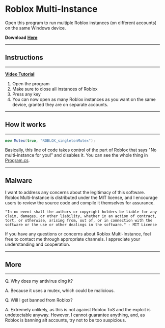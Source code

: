 # Roblox Multi-Instance
Open this program to run multiple Roblox instances (on different accounts) on the same Windows device.


**Download** [**Here**](https://github.com/MiningTcup/Roblox-Multi-Instance/releases/tag/v1.0)

***

## Instructions
---
[**Video Tutorial**](https://youtu.be/052rSExTrZY)
1. Open the program
2. Make sure to close all instances of Roblox
3. Press any key
4. You can now open as many Roblox instances as you want on the same device, granted they are on separate accounts.

***

## How it works
---
```c#
new Mutex(true, "ROBLOX_singletonMutex");
```
Basically, this line of code takes control of the part of Roblox that says "No multi-instance for you!" and disables it.
You can see the whole thing in [Program.cs](https://github.com/MiningTcup/Roblox-Multi-Instance/blob/main/Program.cs).

***
## Malware

I want to address any concerns about the legitimacy of this software. Roblox Multi-Instance is distributed under the MIT license, and I encourage users to review the source code and compile it themselves for assurance.

    "In no event shall the authors or copyright holders be liable for any claim, damages, or other liability, whether in an action of contract, tort, or otherwise, arising from, out of, or in connection with the software or the use or other dealings in the software." - MIT License

If you have any questions or concerns about Roblox Multi-Instance, feel free to contact me through appropriate channels. I appreciate your understanding and cooperation.
***
## More
---
Q. Why does my antivirus ding it?


A. Because it uses a mutex, which could be malicious.


Q. Will I get banned from Roblox?


A. Extremely unlikely, as this is not against Roblox ToS and the exploit is undetectable anyway. However, I cannot guarantee anything, and, as Roblox is banning alt accounts, try not to be too suspicious.
